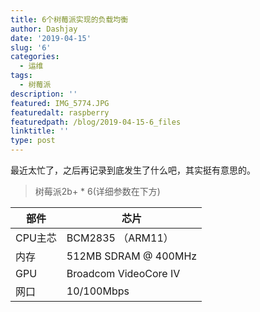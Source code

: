 ```yaml
---
title: 6个树莓派实现的负载均衡
author: Dashjay
date: '2019-04-15'
slug: '6'
categories:
  - 运维
tags:
  - 树莓派
description: ''
featured: IMG_5774.JPG
featuredalt: raspberry
featuredpath: /blog/2019-04-15-6_files
linktitle: ''
type: post
---
```


最近太忙了，之后再记录到底发生了什么吧，其实挺有意思的。

> 树莓派2b+ * 6(详细参数在下方)



| 部件    | 芯片                  |
| ------- | --------------------- |
| CPU主芯 | BCM2835 （ARM11）     |
| 内存    | 512MB SDRAM @ 400MHz  |
| GPU     | Broadcom VideoCore IV |
| 网口    | 10/100Mbps            |


